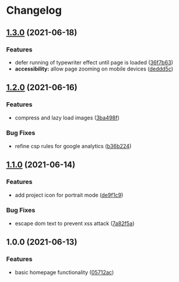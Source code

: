 # Changelog

## [1.3.0](https://github.com/icelam/personal-homepage/compare/v1.2.0...v1.3.0) (2021-06-18)


### Features

* defer running of typewriter effect until page is loaded ([36f7b63](https://github.com/icelam/personal-homepage/commit/36f7b6397ca54a451b7d33e39ce24c69083a9e31))
* **accessibility:** allow page zooming on mobile devices ([deddd5c](https://github.com/icelam/personal-homepage/commit/deddd5c44453a1407b3a4be2748dfb4848c74542))

## [1.2.0](https://github.com/icelam/personal-homepage/compare/v1.1.0...v1.2.0) (2021-06-16)


### Features

* compress and lazy load images ([3ba498f](https://github.com/icelam/personal-homepage/commit/3ba498fcc69ca1bd46c9f0727cf82b7270b21cc4))


### Bug Fixes

* refine csp rules for google analytics ([b36b224](https://github.com/icelam/personal-homepage/commit/b36b2248402b35053a9c2e22ff35e9f78af8211a))

## [1.1.0](https://github.com/icelam/personal-homepage/compare/v1.0.0...v1.1.0) (2021-06-14)


### Features

* add project icon for portrait mode ([de9f1c9](https://github.com/icelam/personal-homepage/commit/de9f1c92e221e67fbbbac78c47fa1a9b953e7e88))


### Bug Fixes

* escape dom text to prevent xss attack ([7a82f5a](https://github.com/icelam/personal-homepage/commit/7a82f5af0cf1a164ae6ff3e06257df6d8202931c))

## 1.0.0 (2021-06-13)


### Features

* basic homepage functionality ([05712ac](https://github.com/icelam/personal-homepage/commit/05712ac6d7f875cd115faed0d52a1669305f5303))
